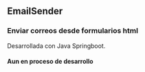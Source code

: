 ## EmailSender 
### Enviar correos desde formularios html 

Desarrollada con Java Springboot.

#### Aun en proceso de desarrollo
